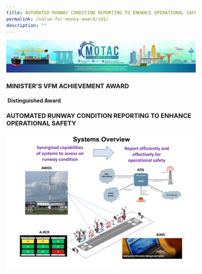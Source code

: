 ```yaml
---
title: AUTOMATED RUNWAY CONDITION REPORTING TO ENHANCE OPERATIONAL SAFETY
permalink: /value-for-money-award/vd1/
description: ""
---
```

![](/images/hero.png)
### MINISTER’S VFM ACHIEVEMENT AWARD
####  Distinguished Award
### AUTOMATED RUNWAY CONDITION REPORTING TO ENHANCE OPERATIONAL SAFETY

![](/images/VFM/VD1/VD1%20IconicPic2.png)